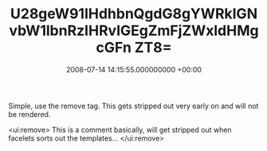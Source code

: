 ﻿---
layout: post
title: !binary |-
  U28geW91IHdhbnQgdG8gYWRkIGNvbW1lbnRzIHRvIGEgZmFjZWxldHMgcGFn
  ZT8=
wordpress_id: 32
wordpress_url: !binary |-
  aHR0cDovL2phbWVzYW5kY2xhcmUubmV0L2xpZmUvP3A9MzI=
date: 2008-07-14 14:15:55.000000000 +00:00
---
Simple, use the remove tag. This gets stripped out very early on and will not be rendered.

&lt;ui:remove&gt;
This is a comment basically, will get stripped out when facelets sorts out the templates...
&lt;/ui:remove&gt;
